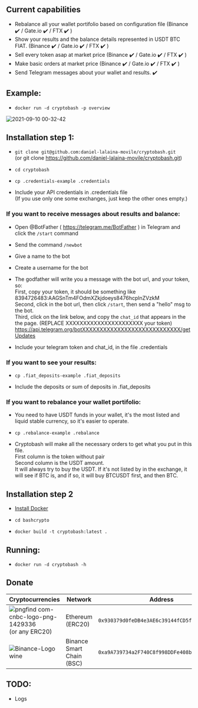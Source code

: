 ## Current capabilities

- Rebalance all your wallet portifolio based on configuration file (Binance ✔️ / Gate.io ✔️ / FTX ✔️ )
- Show your results and the balance details represented in USDT BTC FIAT. (Binance ✔️ / Gate.io ✔️ / FTX ✔️ )
- Sell every token asap at market price (Binance ✔️ / Gate.io ✔️ / FTX ✔️ )
- Make basic orders at market price (Binance ✔️ / Gate.io ✔️ / FTX ✔️ )
- Send Telegram messages about your wallet and results. ✔️

## Example:
- `docker run -d cryptobash -p overview`

![2021-09-10 00-32-42](https://user-images.githubusercontent.com/1348148/132795835-55606189-a9ed-42c8-8127-8cade75cae4a.gif)

## Installation step 1:

- `git clone git@github.com:daniel-lalaina-movile/cryptobash.git`  
(or git clone https://github.com/daniel-lalaina-movile/cryptobash.git)

- `cd cryptobash`

- `cp .credentials-example .credentials`

- Include your API credentials in .credentials file  
(If you use only one some exchanges, just keep the other ones empty.)

### If you want to receive messages about results and balance:

- Open @BotFather ( https://telegram.me/BotFather ) in Telegram and click the `/start` command

- Send the command `/newbot`

- Give a name to the bot

- Create a username for the bot

- The godfather will write you a message with the bot url, and your token, so:  
First, copy your token, it should be something like 8394726483:AAGSnTm4FOdmXZkjdoeys8476hcplnZVzkM  
Second, click in the bot url, then click `/start`, then send a "hello" msg to the bot.  
Third, click on the link below, and copy the `chat_id` that appears in the the page. (REPLACE XXXXXXXXXXXXXXXXXXXXXX your token) https://api.telegram.org/botXXXXXXXXXXXXXXXXXXXXXXXXXXXX/getUpdates

- Include your telegram token and chat_id, in the file .credentials

### If you want to see your results:

- `cp .fiat_deposits-example .fiat_deposits`

- Include the deposits or sum of deposits in .fiat_deposits 

### If you want to rebalance your wallet portifolio:

- You need to have USDT funds in your wallet, it's the most listed and liquid stable currency, so it's easier to operate.

- `cp .rebalance-example .rebalance`

- Cryptobash will make all the necessary orders to get what you put in this file.<br>First column is the token without pair<br>Second column is the USDT amount.<br>It will always try to buy the <token>USDT. If it's not listed by in the exchange, it will see if <token>BTC is, and if so, it will buy BTCUSDT first, and then <token>BTC.

## Installation step 2

- [Install Docker](https://docs.docker.com/get-docker/ "Docker")

- `cd bashcrypto`

- `docker build -t cryptobash:latest .`

## Running:

- `docker run -d cryptobash -h`  

## Donate

| Cryptocurrencies                                              | Network                   | Address                                                  |
| ------------------------------------------------------------- | ------------------------- | -------------------------------------------------------- |
| ![pngfind com-cnbc-logo-png-1429336](https://user-images.githubusercontent.com/1348148/132743912-04ae31f1-2c74-492c-b7fb-f415581cea28.png)<br>  (or any ERC20) | Ethereum (ERC20) | `0x930379d0feDB4e3AE6c39144fCD5f29f08Ee8235` |
| ![Binance-Logo wine](https://user-images.githubusercontent.com/1348148/132743946-4292efb3-5d20-41d9-955d-e26071810124.png) | Binance Smart Chain (BSC) | `0xa9A739734a2F740C8f998DDFe408bC9e39E3B415` |

## TODO:

- Logs
